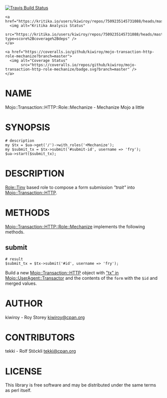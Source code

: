 <div>
    <a href="https://travis-ci.com/kiwiroy/mojo-transaction-http-role-mechanize">
      <img alt="Travis Build Status"
           src="https://travis-ci.com/kiwiroy/mojo-transaction-http-role-mechanize.svg?branch=master" />
    </a>

    <a href="https://kritika.io/users/kiwiroy/repos/7509235145731088/heads/master/">
      <img alt="Kritika Analysis Status"
           src="https://kritika.io/users/kiwiroy/repos/7509235145731088/heads/master/status.svg?type=score%2Bcoverage%2Bdeps" />
    </a>

    <a href="https://coveralls.io/github/kiwiroy/mojo-transaction-http-role-mechanize?branch=master">
      <img alt="Coverage Status"
           src="https://coveralls.io/repos/github/kiwiroy/mojo-transaction-http-role-mechanize/badge.svg?branch=master" />
    </a>
</div>

# NAME

Mojo::Transaction::HTTP::Role::Mechanize - Mechanize Mojo a little

# SYNOPSIS

    # description
    my $tx = $ua->get('/')->with_roles('+Mechanize');
    my $submit_tx = $tx->submit('#submit-id', username => 'fry');
    $ua->start($submit_tx);

# DESCRIPTION

[Role::Tiny](https://metacpan.org/pod/Role::Tiny) based role to compose a form submission _"trait"_ into
[Mojo::Transaction::HTTP](https://metacpan.org/pod/Mojo::Transaction::HTTP).

# METHODS

[Mojo::Transaction::HTTP::Role::Mechanize](https://metacpan.org/pod/Mojo::Transaction::HTTP::Role::Mechanize) implements the following methods.

## submit

    # result
    $submit_tx = $tx->submit('#id', username => 'fry');

Build a new [Mojo::Transaction::HTTP](https://metacpan.org/pod/Mojo::Transaction::HTTP) object with
["tx" in Mojo::UserAgent::Transactor](https://metacpan.org/pod/Mojo::UserAgent::Transactor#tx) and the contents of the `form` with the
`$id` and merged values.

# AUTHOR

kiwiroy - Roy Storey <kiwiroy@cpan.org>

# CONTRIBUTORS

tekki - Rolf Stöckli <tekki@cpan.org>

# LICENSE

This library is free software and may be distributed under the same terms as
perl itself.
